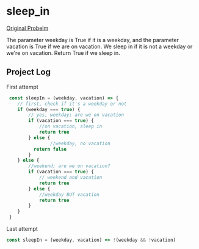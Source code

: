 # sleep_in

[Original Probelm](https://codingbat.com/prob/p173401)

The parameter weekday is True if it is a weekday, and the parameter vacation is True if we are on vacation. We sleep in if it is not a weekday or we're on vacation. Return True if we sleep in.

## Project Log

First attempt
```js
 const sleepIn = (weekday, vacation) => {
    // first, check if it's a weekday or not
    if (weekday === true) {
        // yes, weekday; are we on vacation
        if (vacation === true) {
            //on vacation, sleep in
            return true
        } else {
                //weekday, no vacation
          return false
        }
    } else {
        //weekend; are we on vacation?
        if (vacation === true) {
            // weekend and vacation
            return true
        } else {
            //weekday BUT vacation
            return true
        }
    }
 }
 ```

Last attempt
```js
const sleepIn = (weekday, vacation) => !(weekday && !vacation)
```